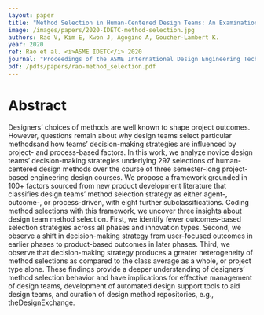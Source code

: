 ```yaml
---
layout: paper
title: "Method Selection in Human-Centered Design Teams: An Examination of Decision-Making Strategies"
image: /images/papers/2020-IDETC-method-selection.jpg
authors: Rao V, Kim E, Kwon J, Agogino A, Goucher-Lambert K.
year: 2020
ref: Rao et al. <i>ASME IDETC</i> 2020
journal: "Proceedings of the ASME International Design Engineering Technical Conferences (2020)."
pdf: /pdfs/papers/rao-method_selection.pdf
---
```


# Abstract

Designers’ choices of methods are well known to shape project outcomes. However, questions remain about why design teams select particular methodsand how teams’ decision-making strategies are influenced by project- and process-based factors. In this work, we analyze novice design teams’ decision-making strategies underlying 297 selections of human-centered design methods over the course of three semester-long project-based engineering design courses. We propose a framework grounded in 100+ factors sourced from new product development literature that classifies design teams’ method selection strategy as either agent-, outcome-, or process-driven, with eight further subclassifications. Coding method selections with this framework, we uncover three insights about design team method selection. First, we identify fewer outcomes-based selection strategies across all phases and innovation types. Second, we observe a shift in decision-making strategy from user-focused outcomes in earlier phases to product-based outcomes in later phases. Third, we observe that decision-making strategy produces a greater heterogeneity of method selections as compared to the class average as a whole, or project type alone. These findings provide a deeper understanding of designers’ method selection behavior and have implications for effective management of design teams, development of automated design support tools to aid design teams, and curation of design method repositories, e.g., theDesignExchange.
